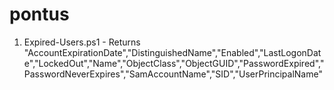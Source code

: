 # pontus

1. Expired-Users.ps1 - Returns "AccountExpirationDate","DistinguishedName","Enabled","LastLogonDate","LockedOut","Name","ObjectClass","ObjectGUID","PasswordExpired","PasswordNeverExpires","SamAccountName","SID","UserPrincipalName"
